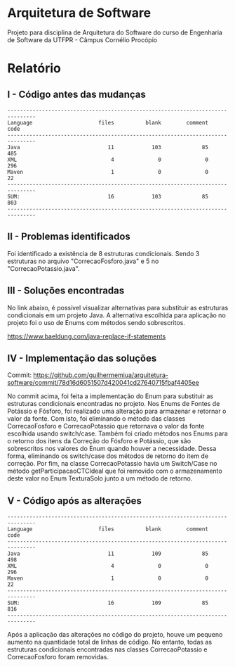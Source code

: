 # Arquitetura de Software
Projeto para disciplina de Arquitetura do Software do curso de Engenharia de Software da UTFPR - Câmpus Cornélio Procópio

# Relatório
## I - Código antes das mudanças
```
-------------------------------------------------------------------------------
Language                     files          blank        comment           code
-------------------------------------------------------------------------------
Java                            11            103             85            485
XML                              4              0              0            296
Maven                            1              0              0             22
-------------------------------------------------------------------------------
SUM:                            16            103             85            803
-------------------------------------------------------------------------------
```

## II - Problemas identificados
Foi identificado a existência de 8 estruturas condicionais. Sendo 3 estruturas no arquivo "CorrecaoFosforo.java" e 5 no "CorrecaoPotassio.java".

## III - Soluções encontradas
No link abaixo, é possível visualizar alternativas para substituir as estruturas condicionais em um projeto Java. A alternativa escolhida para aplicação no projeto foi o uso de Enums com métodos sendo sobrescritos.

https://www.baeldung.com/java-replace-if-statements

## IV - Implementação das soluções

Commit: https://github.com/guilhermemiua/arquitetura-software/commit/78d16d6051507d420041cd27640715fbaf4405ee

No commit acima, foi feita a implementação do Enum para substituir as estruturas condicionais encontradas no projeto. Nos Enums de Fontes de Potássio e Fósforo, foi realizado uma alteração para armazenar e retornar o valor da fonte. Com isto, foi eliminando o método das classes CorrecaoFosforo e CorrecaoPotassio que retornava o valor da fonte escolhida usando switch/case. Também foi criado métodos nos Enums para o retorno dos itens da Correção do Fósforo e Potássio, que são sobrescritos nos valores do Enum quando houver a necessidade. Dessa forma, eliminando os switch/case dos métodos de retorno do item de correção. Por fim, na classe CorrecaoPotassio havia um Switch/Case no método getParticipacaoCTCIdeal que foi removido com o armazenamento deste valor no Enum TexturaSolo junto a um método de retorno.

## V - Código após as alterações
```
-------------------------------------------------------------------------------
Language                     files          blank        comment           code
-------------------------------------------------------------------------------
Java                            11            109             85            498
XML                              4              0              0            296
Maven                            1              0              0             22
-------------------------------------------------------------------------------
SUM:                            16            109             85            816
-------------------------------------------------------------------------------
```

Após a aplicação das alterações no código do projeto, houve um pequeno aumento na quantidade total de linhas de código. No entanto, todas as estruturas condicionais encontradas nas classes CorrecaoPotassio e CorrecaoFosforo foram removidas. 
